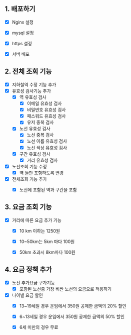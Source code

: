 ## 1. 배포하기

- [x] Nginx 설정
- [x] mysql 설정
- [x] https 설정
- [x] 서버 배포



## 2. 전체 조회 기능

- [x] 지하철역 수정 기능 추가
- [x] 유효성 검사기능 추가
  - [x] 역 유효성 검사
    - [x] 이메일 유효성 검사
    - [x] 비밀번호 유효성 검사
    - [x] 패스워드 유효성 검사
    - [x] 유저 중복 검사
  - [x] 노선 유효성 검사
    - [x] 노선 중복 검사
    - [x] 노선 이름 유효성 검사
    - [x] 노선 색상 유효성 검사
  - [x] 구간 유효성 검사
    - [x] 거리 유효성 검사
- [x] 노선조회 기능 수정
  - [x] 역 들만 포함하도록 변경
- [x] 전체조회 기능 추가
  - [x] 노선에 포함된 역과 구간을 포함



## 3. 요금 조회 기능

- [x] 거리에 따른 요금 추가 기능
  - [x] 10 km 이하는 1250원
  - [x] 10~50km는 5km 마다 100원
  - [x] 50km 초과시 8km마다 100원





## 4. 요금 정책 추가

- [x] 노선 추가요금 구가기능
  - [x] 포함된 노선중 가장 비싼 노선의 요금으로 적용하기
- [x] 나이별 요금 할인
  - [x] 13~19세일 경우 운임에서 350원 공제한 금액의 20% 할인
  - [x] 6~13세일 경우 운임에서 350원 공제한 금액의 50% 할인
  - [x] 6세 미만의 경우 무료

